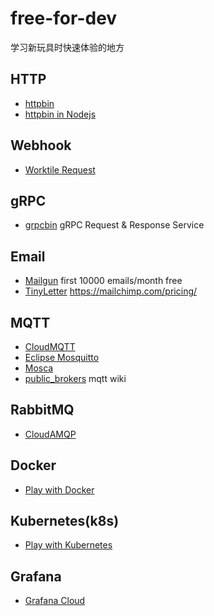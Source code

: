 # free-for-dev
学习新玩具时快速体验的地方

## HTTP
- [httpbin](https://httpbin.org/)
- [httpbin in Nodejs](https://httpbin.isayme.org/)

## Webhook
- [Worktile Request](https://request.worktile.com/)

## gRPC
- [grpcbin](https://grpcb.in/) gRPC Request & Response Service

## Email
- [Mailgun](https://www.mailgun.com/) first 10000 emails/month free
- [TinyLetter](https://tinyletter.com/) https://mailchimp.com/pricing/

## MQTT
- [CloudMQTT](https://www.cloudmqtt.com/plans.html)
- [Eclipse Mosquitto](http://mosquitto.org/)
- [Mosca](http://www.mosca.io/)
- [public_brokers](https://github.com/mqtt/mqtt.github.io/wiki/public_brokers) mqtt wiki

## RabbitMQ
- [CloudAMQP](https://www.cloudamqp.com/plans.html)

## Docker
- [Play with Docker](https://labs.play-with-docker.com/)

## Kubernetes(k8s)
- [Play with Kubernetes](https://labs.play-with-k8s.com/)

## Grafana
- [Grafana Cloud](https://grafana.com/cloud/grafana)
